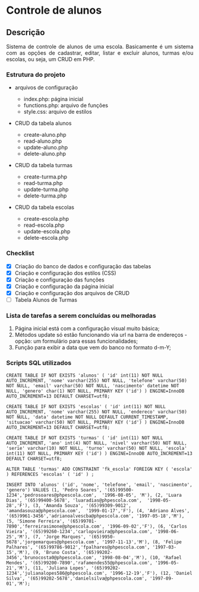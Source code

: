 # Controle de alunos

## Descrição
<p align="justify"> Sistema de controle de alunos de uma escola. Basicamente é um sistema com as opções de cadastrar, editar, listar e excluir alunos, turmas e/ou escolas, ou seja, um CRUD em PHP.</p>

### Estrutura do projeto
- arquivos de configuração
    - index.php: página inicial
    - functions.php: arquivo de funções
    - style.css: arquivo de estilos
    
- CRUD da tabela alunos
    - create-aluno.php
    - read-aluno.php
    - update-aluno.php
    - delete-aluno.php
    
- CRUD da tabela turmas
    - create-turma.php
    - read-turma.php
    - update-turma.php
    - delete-turma.php
    
- CRUD da tabela escolas
    - create-escola.php
    - read-escola.php
    - update-escola.php
    - delete-escola.php

### Checklist  

- [X] Criação do banco de dados e configuração das tabelas
- [X] Criação e configuração dos estilos (CSS)
- [X] Criação e configuração das funções
- [X] Criação e configuração da página inicial
- [X] Criação e configuração dos arquivos de CRUD
- [ ] Tabela Alunos de Turmas

### Lista de tarefas a serem concluídas ou melhoradas
1. Página inicial está com a configuração visual muito básica;
2. Métodos update só estão funcionando via url na barra de endereços - opção: um formulário para essas funcionalidades;
3. Função para exibir a data que vem do banco no formato d-m-Y;

### Scripts SQL utilizados
`CREATE TABLE IF NOT EXISTS 'alunos' (
	'id' int(11) NOT NULL AUTO_INCREMENT,
  	'nome' varchar(255) NOT NULL,
	'telefone' varchar(50) NOT NULL,
  	'email' varchar(50) NOT NULL,
	'nascimento' datetime NOT NULL,
  	'genero' char(1) NOT NULL,
	PRIMARY KEY ('id')
) ENGINE=InnoDB AUTO_INCREMENT=13 DEFAULT CHARSET=utf8;`

`CREATE TABLE IF NOT EXISTS 'escolas' (
	'id' int(11) NOT NULL AUTO_INCREMENT,
  	'nome' varchar(255) NOT NULL,
	'endereco' varchar(50) NOT NULL,
	'data' datetime NOT NULL DEFAULT CURRENT_TIMESTAMP,
  	'situacao' varchar(50) NOT NULL,
	PRIMARY KEY ('id')
) ENGINE=InnoDB AUTO_INCREMENT=13 DEFAULT CHARSET=utf8;`

`CREATE TABLE IF NOT EXISTS 'turmas' (
	'id' int(11) NOT NULL AUTO_INCREMENT,
  	'ano' int(4) NOT NULL,
	'nivel' varchar(50) NOT NULL,
	'serie' varchar(10) NOT NULL,
	'turno' varchar(50) NOT NULL,
	'escola' int(11) NOT NULL,
	PRIMARY KEY ('id')
) ENGINE=InnoDB AUTO_INCREMENT=13 DEFAULT CHARSET=utf8;`

`ALTER TABLE 'turmas' ADD CONSTRAINT 'fk_escola' FOREIGN KEY ( 'escola' ) REFERENCES 'escolas' ( 'id' ) ;`

`INSERT INTO 'alunos' ('id', 'nome', 'telefone', 'email', 'nascimento', 'genero') VALUES
(1, 'Pedro Soares', '(65)99500-1234','pedrosoares@phpescola.com',  '1996-08-05', 'M'),
(2, 'Luara Dias', '(65)99400-5678', 'luaradias@phpescola.com',  '1998-05-28','F'),
(3, 'Amanda Souza', '(65)99309-9012', 'amandasouza@phpescola.com',  '1999-01-17','F'),
(4, 'Adriano Alves', '(65)9961-3456','adrianoalvescba@phpescola.com', '1997-05-18','M'),
(5, 'Simone Ferreira', '(65)99701-7890','ferreirasimone@phpescola.com', '1996-09-02','F'),
(6, 'Carlos Vieira', '(65)99260-1234','carlopvieira@phpescola.com', '1998-06-25','M'),
(7, 'Jorge Marques', '(65)9950-5678','jorgemarques@phpescola.com', '1997-11-13','M'),
(8, 'Felipe Palhares', '(65)99786-9012','fpalhares@phpescola.com', '1997-03-15','M'),
(9, 'Bruno Costa', '(65)99202-3456','brunocosta0@phpescola.com', '1998-08-04','M'),
(10, 'Rafael Mendes', '(65)99200-7890','rafamendes55@phpescola.com', '1996-05-21','M'),
(11, 'Juliana Lopes', '(65)99202-1234','julianalopes586@phpescola.com', '1996-12-19','F'),
(12, 'Daniel Silva', '(65)99202-5678','danielsilva@phpescola.com', '1997-09-01','M');`
